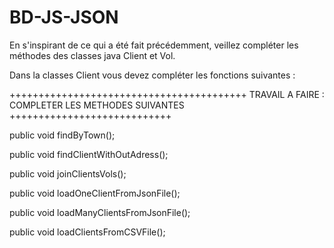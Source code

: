# BD-JS-JSON

En s'inspirant de ce qui a été fait précédemment, veillez compléter les méthodes 
des classes java Client et Vol.

Dans la classes Client vous devez compléter les fonctions suivantes :

+++++++++++++++++++++++++++++++++++++++++ TRAVAIL A FAIRE : COMPLETER LES METHODES SUIVANTES ++++++++++++++++++++++++++++


public void findByTown();

public void findClientWithOutAdress();

public void joinClientsVols();

public void loadOneClientFromJsonFile();

public void loadManyClientsFromJsonFile();

public void loadClientsFromCSVFile();

